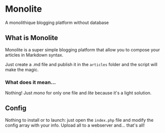 # Monolite

A monolithique blogging platform without database

## What is Monolite

Monolite is a super simple blogging platform that allow you to compose your articles in Markdown syntax.

Just create a .md file and publish it in the `articles` folder and the script will make the magic.

### What does it mean...

Nothing! Just *mono* for only one file and *lite* because it's a light solution.

## Config

Nothing to install or to launch: just open the `index.php` file and modify the config array with your info. Upload all to a webserver and... that's all!
